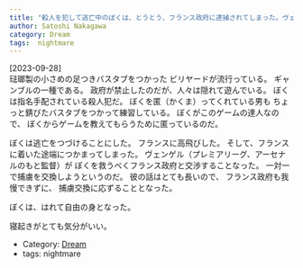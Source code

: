 ```yaml
---
title: "殺人を犯して逃亡中のぼくは、とうとう、フランス政府に逮捕されてしまった。ヴェンゲル監督が政府と交渉して、ぼくを解放してくれた ---とても珍しいハッピーエンドの夢だった"
author: Satoshi Nakagawa
category: Dream
tags:  nightmare
---
```


[2023-09-28]  
 琺瑯製の小さめの足つきバスタブをつかった
ビリヤードが流行っている。
ギャンブルの一種である。
政府が禁止したのだが、人々は隠れて遊んでいる。
ぼくは指名手配されている殺人犯だ。
ぼくを匿（かくま）ってくれている男も
ちょっと錆びたバスタブをつかって練習している。
ぼくがこのゲームの達人なので、
ぼくからゲームを教えてもらうために匿っているのだ。

 ぼくは逃亡をつづけることにした。
フランスに高飛びした。
そして、フランスに着いた途端につかまってしまった。
ヴェンゲル（プレミアリーグ、アーセナルのもと監督）が
ぼくを救うべくフランス政府と交渉することなった。
一対一で捕虜を交換しようというのだ。
彼の話はとても長いので、
フランス政府も我慢できずに、
捕虜交換に応ずることとなった。

 ぼくは、はれて自由の身となった。

 寝起きがとても気分がいい。

- Category: [Dream](categories.html#Dream)
- tags:  nightmare
